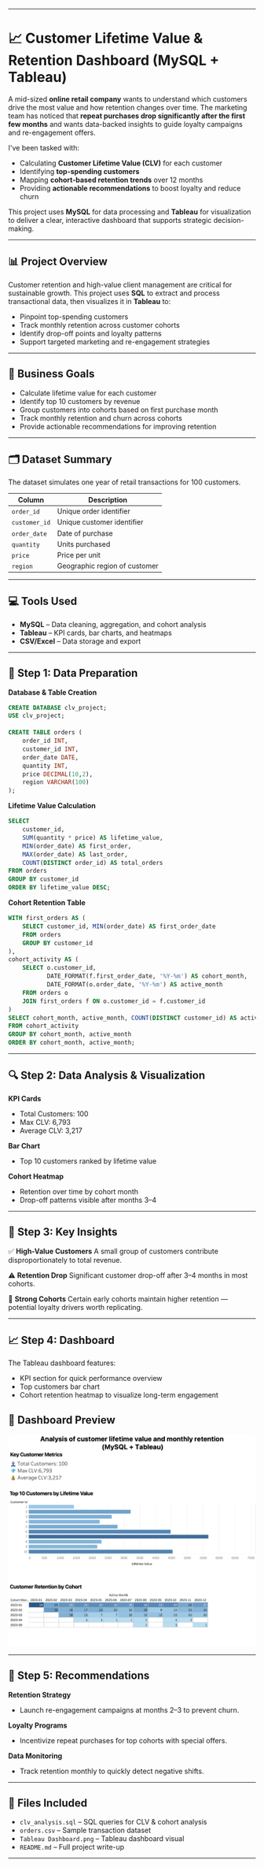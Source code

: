 
---

# 📈 Customer Lifetime Value & Retention Dashboard (MySQL + Tableau)

A mid-sized **online retail company** wants to understand which customers drive the most value and how retention changes over time.
The marketing team has noticed that **repeat purchases drop significantly after the first few months** and wants data-backed insights to guide loyalty campaigns and re-engagement offers.

I've been tasked with:

* Calculating **Customer Lifetime Value (CLV)** for each customer
* Identifying **top-spending customers**
* Mapping **cohort-based retention trends** over 12 months
* Providing **actionable recommendations** to boost loyalty and reduce churn

This project uses **MySQL** for data processing and **Tableau** for visualization to deliver a clear, interactive dashboard that supports strategic decision-making.

---

## 📊 Project Overview

Customer retention and high-value client management are critical for sustainable growth.
This project uses **SQL** to extract and process transactional data, then visualizes it in **Tableau** to:

* Pinpoint top-spending customers
* Track monthly retention across customer cohorts
* Identify drop-off points and loyalty patterns
* Support targeted marketing and re-engagement strategies

---

## 🎯 Business Goals

* Calculate lifetime value for each customer
* Identify top 10 customers by revenue
* Group customers into cohorts based on first purchase month
* Track monthly retention and churn across cohorts
* Provide actionable recommendations for improving retention

---

## 🗂️ Dataset Summary

The dataset simulates one year of retail transactions for 100 customers.

| Column        | Description                   |
| ------------- | ----------------------------- |
| `order_id`    | Unique order identifier       |
| `customer_id` | Unique customer identifier    |
| `order_date`  | Date of purchase              |
| `quantity`    | Units purchased               |
| `price`       | Price per unit                |
| `region`      | Geographic region of customer |

---

## 💻 Tools Used

* **MySQL** – Data cleaning, aggregation, and cohort analysis
* **Tableau** – KPI cards, bar charts, and heatmaps
* **CSV/Excel** – Data storage and export

---

## 🧼 Step 1: Data Preparation

**Database & Table Creation**

```sql
CREATE DATABASE clv_project;
USE clv_project;

CREATE TABLE orders (
    order_id INT,
    customer_id INT,
    order_date DATE,
    quantity INT,
    price DECIMAL(10,2),
    region VARCHAR(100)
);
```

**Lifetime Value Calculation**

```sql
SELECT 
    customer_id,
    SUM(quantity * price) AS lifetime_value,
    MIN(order_date) AS first_order,
    MAX(order_date) AS last_order,
    COUNT(DISTINCT order_id) AS total_orders
FROM orders
GROUP BY customer_id
ORDER BY lifetime_value DESC;
```

**Cohort Retention Table**

```sql
WITH first_orders AS (
    SELECT customer_id, MIN(order_date) AS first_order_date
    FROM orders
    GROUP BY customer_id
),
cohort_activity AS (
    SELECT o.customer_id,
           DATE_FORMAT(f.first_order_date, '%Y-%m') AS cohort_month,
           DATE_FORMAT(o.order_date, '%Y-%m') AS active_month
    FROM orders o
    JOIN first_orders f ON o.customer_id = f.customer_id
)
SELECT cohort_month, active_month, COUNT(DISTINCT customer_id) AS active_customers
FROM cohort_activity
GROUP BY cohort_month, active_month
ORDER BY cohort_month, active_month;
```

---

## 🔍 Step 2: Data Analysis & Visualization

**KPI Cards**

* Total Customers: 100
* Max CLV: 6,793
* Average CLV: 3,217

**Bar Chart**

* Top 10 customers ranked by lifetime value

**Cohort Heatmap**

* Retention over time by cohort month
* Drop-off patterns visible after months 3–4

---

## 📌 Step 3: Key Insights

✅ **High-Value Customers**
A small group of customers contribute disproportionately to total revenue.

⚠️ **Retention Drop**
Significant customer drop-off after 3–4 months in most cohorts.

🔄 **Strong Cohorts**
Certain early cohorts maintain higher retention — potential loyalty drivers worth replicating.

---

## 📈 Step 4: Dashboard

The Tableau dashboard features:

* KPI section for quick performance overview
* Top customers bar chart
* Cohort retention heatmap to visualize long-term engagement


## 📸 Dashboard Preview

![Tableau Dashboard](Tableau%20Dashboard.png)


---

## 📝 Step 5: Recommendations

**Retention Strategy**

* Launch re-engagement campaigns at months 2–3 to prevent churn.

**Loyalty Programs**

* Incentivize repeat purchases for top cohorts with special offers.

**Data Monitoring**

* Track retention monthly to quickly detect negative shifts.

---

## 📂 Files Included

* `clv_analysis.sql` – SQL queries for CLV & cohort analysis
* `orders.csv` – Sample transaction dataset
* `Tableau Dashboard.png` – Tableau dashboard visual
* `README.md` – Full project write-up

---


